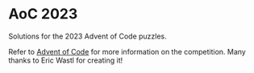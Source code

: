# AoC 2023

Solutions for the 2023 Advent of Code puzzles.

Refer to [Advent of Code](https://adventofcode.com/) for more information on the competition. Many thanks to Eric Wastl for creating it!
